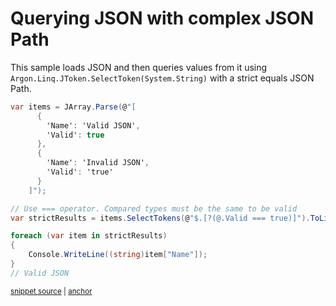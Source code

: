 # Querying JSON with complex JSON Path

This sample loads JSON and then queries values from it using `Argon.Linq.JToken.SelectToken(System.String)` with a strict equals JSON Path.

<!-- snippet: StrictEqualsQueryUsage -->
<a id='snippet-strictequalsqueryusage'></a>
```cs
var items = JArray.Parse(@"[
      {
        'Name': 'Valid JSON',
        'Valid': true
      },
      {
        'Name': 'Invalid JSON',
        'Valid': 'true'
      }
    ]");

// Use === operator. Compared types must be the same to be valid
var strictResults = items.SelectTokens(@"$.[?(@.Valid === true)]").ToList();

foreach (var item in strictResults)
{
    Console.WriteLine((string)item["Name"]);
}
// Valid JSON
```
<sup><a href='/Src/Tests/Documentation/Samples/JsonPath/StrictEqualsQuery.cs#L35-L55' title='Snippet source file'>snippet source</a> | <a href='#snippet-strictequalsqueryusage' title='Start of snippet'>anchor</a></sup>
<!-- endSnippet -->
